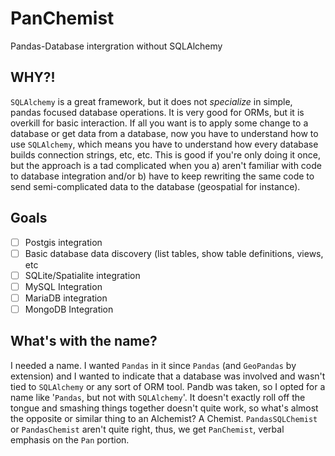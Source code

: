 # PanChemist
Pandas-Database intergration without SQLAlchemy

## WHY?!

`SQLAlchemy` is a great framework, but it does not *specialize* in simple, pandas focused database operations. 
It is very good for ORMs, but it is overkill for basic interaction. If all you want is to apply some change to a 
database or get data from a database, now you have to understand how to use `SQLAlchemy`, which means you have 
to understand how every database builds connection strings, etc, etc. This is good if you're only doing it once, 
but the approach is a tad complicated when you a) aren't familiar with code to database integration and/or 
b) have to keep rewriting the same code to send semi-complicated data to the database (geospatial for instance).

## Goals

- [ ] Postgis integration
- [ ] Basic database data discovery (list tables, show table definitions, views, etc
- [ ] SQLite/Spatialite integration
- [ ] MySQL Integration
- [ ] MariaDB integration
- [ ] MongoDB Integration

## What's with the name?

I needed a name. I wanted `Pandas` in it since `Pandas` (and `GeoPandas` by extension) and I wanted to indicate 
that a database was involved and wasn't tied to `SQLAlchemy` or any sort of ORM tool. Pandb was taken, so I opted 
for a name like '`Pandas`, but not with `SQLAlchemy`'. It doesn't exactly roll off the tongue and smashing things together 
doesn't quite work, so what's almost the opposite or similar thing to an Alchemist? A Chemist. `PandasSQLChemist` 
or `PandasChemist` aren't quite right, thus, we get `PanChemist`, verbal emphasis on the `Pan` portion.

